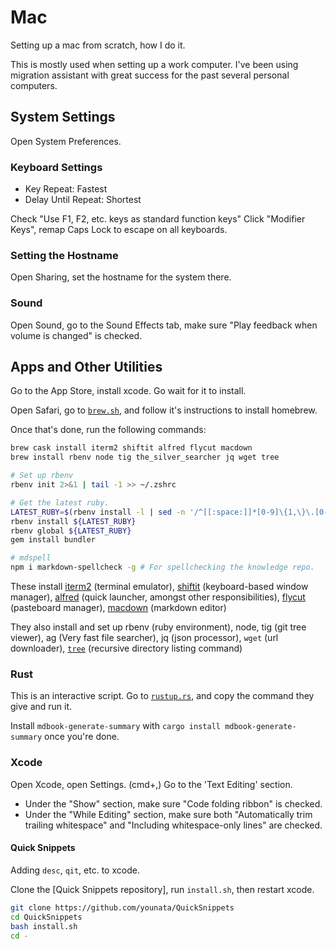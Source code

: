 # Mac

Setting up a mac from scratch, how I do it.

This is mostly used when setting up a work computer. I've been using migration assistant with great success for the past several personal computers.

## System Settings

Open System Preferences.

### Keyboard Settings

- Key Repeat: Fastest
- Delay Until Repeat: Shortest

Check "Use F1, F2, etc. keys as standard function keys"
Click "Modifier Keys", remap Caps Lock to escape on all keyboards.

### Setting the Hostname

Open Sharing, set the hostname for the system there.

### Sound

Open Sound, go to the Sound Effects tab, make sure "Play feedback when volume is changed" is checked.

## Apps and Other Utilities

Go to the App Store, install xcode. Go wait for it to install.

Open Safari, go to [`brew.sh`](https://brew.sh), and follow it's instructions to install homebrew.

Once that's done, run the following commands:

```sh
brew cask install iterm2 shiftit alfred flycut macdown
brew install rbenv node tig the_silver_searcher jq wget tree

# Set up rbenv
rbenv init 2>&1 | tail -1 >> ~/.zshrc

# Get the latest ruby.
LATEST_RUBY=$(rbenv install -l | sed -n '/^[[:space:]]*[0-9]\{1,\}\.[0-9]\{1,\}\.[0-9]\{1,\}[[:space:]]*$/ h;${g;p;}')
rbenv install ${LATEST_RUBY}
rbenv global ${LATEST_RUBY}
gem install bundler

# mdspell
npm i markdown-spellcheck -g # For spellchecking the knowledge repo.
```

These install [iterm2](https://iterm2.com) (terminal emulator), [shiftit](https://github.com/fikovnik/ShiftIt) (keyboard-based window manager), [alfred](https://www.alfredapp.com) (quick launcher, amongst other responsibilities), [flycut](https://github.com/TermiT/Flycut) (pasteboard manager), [macdown](https://macdown.uranusjr.com) (markdown editor)

They also install and set up rbenv (ruby environment), node, tig (git tree viewer), ag (Very fast file searcher), jq (json processor), `wget` (url downloader), <a href="http://mama.indstate.edu/users/ice/tree/" data-proofer-ignore>`tree`</a> (recursive directory listing command)

### Rust

This is an interactive script. Go to [`rustup.rs`](https://rustup.rs), and copy the command they give and run it.

Install `mdbook-generate-summary` with `cargo install mdbook-generate-summary` once you're done.

### Xcode

Open Xcode, open Settings. (cmd+,)
Go to the 'Text Editing' section.

- Under the "Show" section, make sure "Code folding ribbon" is checked.
- Under the "While Editing" section, make sure both "Automatically trim trailing whitespace" and "Including whitespace-only lines" are checked.

#### Quick Snippets

Adding `desc`, `qit`, etc. to xcode.

Clone the [Quick Snippets repository], run `install.sh`, then restart xcode.

```sh
git clone https://github.com/younata/QuickSnippets
cd QuickSnippets
bash install.sh
cd -
```
